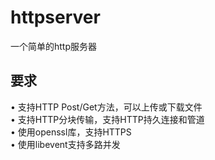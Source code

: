 # httpserver
一个简单的http服务器
 
 ## 要求
• 支持HTTP Post/Get方法，可以上传或下载文件     
• 支持HTTP分块传输，支持HTTP持久连接和管道   
• 使用openssl库，支持HTTPS   
• 使用libevent支持多路并发    
